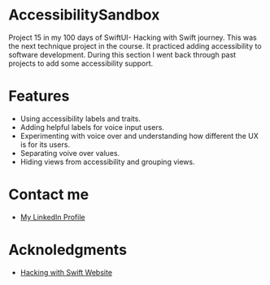 # AccessibilitySandbox 
Project 15 in my 100 days of SwiftUI- Hacking with Swift journey. This was the next technique project in the course.
It practiced adding accessibility to software development. During this section I went back through past projects to add some accessibility support.
# Features
- Using accessibility labels and traits.
- Adding helpful labels for voice input users.
- Experimenting with voice over and understanding how different the UX is for its users.
- Separating voive over values.
- Hiding views from accessibility and grouping views.
# Contact me
- [My LinkedIn Profile](https://www.linkedin.com/in/grace-couch-b67786334/) 
# Acknoledgments
- [Hacking with Swift Website](https://www.hackingwithswift.com)
